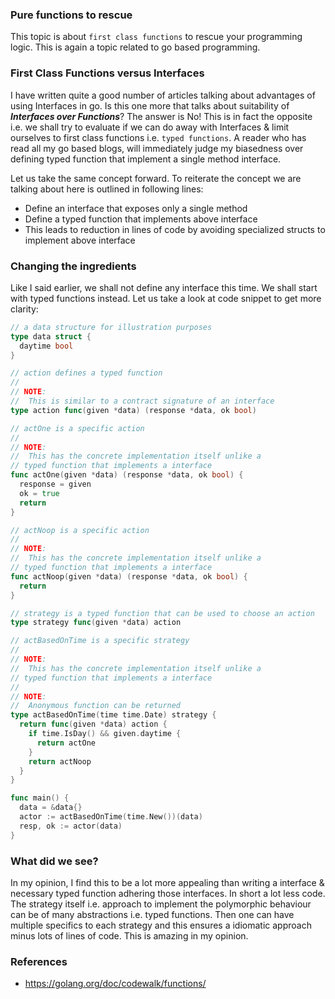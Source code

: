 ### Pure functions to rescue
This topic is about `first class functions` to rescue your programming logic. This is again a topic related to go based programming.

### First Class Functions versus Interfaces
I have written quite a good number of articles talking about advantages of using Interfaces in go. Is this one more that talks
about suitability of _**Interfaces over Functions**_? The answer is No! This is in fact the opposite i.e. we shall try to evaluate if we can do away with Interfaces & limit ourselves to first class functions i.e. `typed functions`. A reader
who has read all my go based blogs, will immediately judge my biasedness over defining typed function that implement a single method interface.

Let us take the same concept forward. To reiterate the concept we are talking about here is outlined in following lines:
- Define an interface that exposes only a single method
- Define a typed function that implements above interface
- This leads to reduction in lines of code by avoiding specialized structs to implement above interface

### Changing the ingredients
Like I said earlier, we shall not define any interface this time. We shall start with typed functions instead. Let us take a
look at code snippet to get more clarity:

```go
// a data structure for illustration purposes
type data struct {
  daytime bool
}

// action defines a typed function
//
// NOTE:
//  This is similar to a contract signature of an interface
type action func(given *data) (response *data, ok bool)

// actOne is a specific action 
//
// NOTE:
//  This has the concrete implementation itself unlike a 
// typed function that implements a interface
func actOne(given *data) (response *data, ok bool) {
  response = given
  ok = true
  return
}

// actNoop is a specific action
//
// NOTE:
//  This has the concrete implementation itself unlike a 
// typed function that implements a interface
func actNoop(given *data) (response *data, ok bool) {
  return
}

// strategy is a typed function that can be used to choose an action
type strategy func(given *data) action

// actBasedOnTime is a specific strategy
//
// NOTE:
//  This has the concrete implementation itself unlike a 
// typed function that implements a interface
//
// NOTE:
//  Anonymous function can be returned 
type actBasedOnTime(time time.Date) strategy {
  return func(given *data) action {
    if time.IsDay() && given.daytime {
      return actOne
    }
    return actNoop
  }
}

func main() {
  data = &data{}
  actor := actBasedOnTime(time.New())(data)
  resp, ok := actor(data)
}
```

### What did we see?
In my opinion, I find this to be a lot more appealing than writing a interface & necessary typed function adhering those
interfaces. In short a lot less code. The strategy itself i.e. approach to implement the polymorphic behaviour can be of
many abstractions i.e. typed functions. Then one can have multiple specifics to each strategy and this ensures a idiomatic
approach minus lots of lines of code. This is amazing in my opinion.

### References
- https://golang.org/doc/codewalk/functions/

